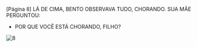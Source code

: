 [Página 8]
LÁ DE CIMA, BENTO OBSERVAVA TUDO, CHORANDO.
SUA MÃE PERGUNTOU:
- POR QUE VOCÊ ESTÁ CHORANDO, FILHO?

![8](./img/page_8-01.jpg)
